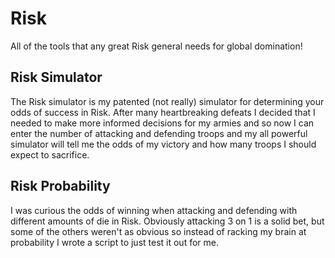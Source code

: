 # Risk
All of the tools that any great Risk general needs for global domination!

## Risk Simulator
The Risk simulator is my patented (not really) simulator for determining your odds of success in Risk. After many heartbreaking defeats I decided that I needed to make more informed decisions for my armies and so now I can enter the number of attacking and defending troops and my all powerful simulator will tell me the odds of my victory and how many troops I should expect to sacrifice.

## Risk Probability
I was curious the odds of winning when attacking and defending with different amounts of die in Risk. Obviously attacking 3 on 1 is a solid bet, but some of the others weren't as obvious so instead of racking my brain at probability I wrote a script to just test it out for me.